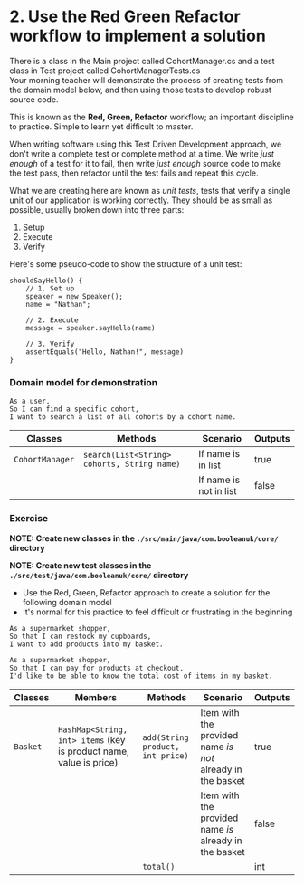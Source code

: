 # 2. Use the Red Green Refactor workflow to implement a solution

There is a class in the Main project called CohortManager.cs and a test class in Test project called CohortManagerTests.cs   
Your morning teacher will demonstrate the process of creating tests from the domain model below, and then using those tests to develop robust source code.

This is known as the **Red, Green, Refactor** workflow; an important discipline to practice. Simple to learn yet difficult to master.

When writing software using this Test Driven Development approach, we don't write a complete test or complete method at a time. We write *just enough* of a test for it to fail, then write *just enough* source code to make the test pass, then refactor until the test fails and repeat this cycle.

What we are creating here are known as *unit tests*, tests that verify a single unit of our application is working correctly. They should be as small as possible, usually broken down into three parts:

1. Setup
2. Execute
3. Verify

Here's some pseudo-code to show the structure of a unit test:
```
shouldSayHello() {
    // 1. Set up
    speaker = new Speaker();
    name = "Nathan";
    
    // 2. Execute
    message = speaker.sayHello(name)
    
    // 3. Verify
    assertEquals("Hello, Nathan!", message)
}
```

### Domain model for demonstration

```
As a user,
So I can find a specific cohort,
I want to search a list of all cohorts by a cohort name.
```

| Classes         | Methods                                     | Scenario               | Outputs |
|-----------------|---------------------------------------------|------------------------|---------|
| `CohortManager` | `search(List<String> cohorts, String name)` | If name is in list     | true    |
|                 |                                             | If name is not in list | false   |

### Exercise

**NOTE: Create new classes in the `./src/main/java/com.booleanuk/core/` directory**

**NOTE: Create new test classes in the `./src/test/java/com.booleanuk/core/` directory**

- Use the Red, Green, Refactor approach to create a solution for the following domain model
- It's normal for this practice to feel difficult or frustrating in the beginning

```
As a supermarket shopper,
So that I can restock my cupboards,
I want to add products into my basket.

As a supermarket shopper,
So that I can pay for products at checkout,
I'd like to be able to know the total cost of items in my basket.
```

| Classes  | Members                                                            | Methods                          | Scenario                                                   | Outputs |
|----------|--------------------------------------------------------------------|----------------------------------|------------------------------------------------------------|---------|
| `Basket` | `HashMap<String, int> items` (key is product name, value is price) | `add(String product, int price)` | Item with the provided name *is not* already in the basket | true    |
|          |                                                                    |                                  | Item with the provided name *is* already in the basket     | false   |
|          |                                                                    | `total()`                        |                                                            | int     |
